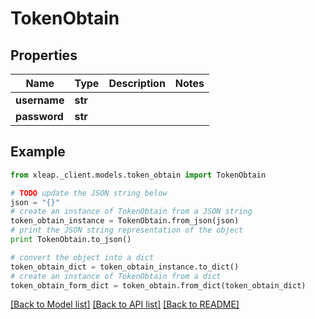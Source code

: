 # TokenObtain


## Properties

Name | Type | Description | Notes
------------ | ------------- | ------------- | -------------
**username** | **str** |  | 
**password** | **str** |  | 

## Example

```python
from xleap._client.models.token_obtain import TokenObtain

# TODO update the JSON string below
json = "{}"
# create an instance of TokenObtain from a JSON string
token_obtain_instance = TokenObtain.from_json(json)
# print the JSON string representation of the object
print TokenObtain.to_json()

# convert the object into a dict
token_obtain_dict = token_obtain_instance.to_dict()
# create an instance of TokenObtain from a dict
token_obtain_form_dict = token_obtain.from_dict(token_obtain_dict)
```
[[Back to Model list]](../README.md#documentation-for-models) [[Back to API list]](../README.md#documentation-for-api-endpoints) [[Back to README]](../README.md)


